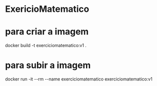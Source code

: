 # ExericioMatematico


# para criar a imagem
docker build -t  exerciciomatematico:v1 .


# para subir a imagem
docker run -it --rm --name exerciciomatematico exerciciomatematico:v1